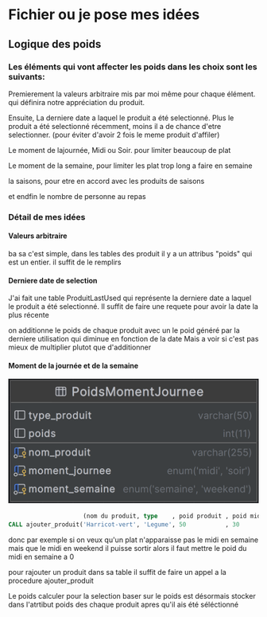 # Fichier ou je pose mes idées

## Logique des poids

### Les éléments qui vont affecter les poids dans les choix sont les suivants:
Premierement la valeurs arbitraire mis par moi même pour chaque élément. qui définira notre appréciation du produit.

Ensuite, La derniere date a laquel le produit a été selectionné. Plus le produit a été selectionné récemment, moins il a de chance d'etre selectionner. (pour éviter d'avoir 2 fois le meme produit d'affiler)

Le moment de lajournée, Midi ou Soir. pour limiter beaucoup de plat

Le moment de la semaine, pour limiter les plat trop long a faire en semaine

la saisons, pour etre en accord avec les produits de saisons

et endfin le nombre de personne au repas


### Détail de mes idées
#### Valeurs arbitraire
ba sa c'est simple, dans les tables des produit il y a un attribus "poids" qui est un entier. il suffit de le remplirs

#### Derniere date de selection
J'ai fait une table ProduitLastUsed qui représente la derniere date a laquel le produit a été selectionné. Il suffit de faire une requete pour avoir la date la plus récente

on additionne le poids de chaque produit avec un le poid généré par la derniere utilisation qui diminue en fonction de la date
Mais a voir si c'est pas mieux de multiplier plutot que d'additionner

#### Moment de la journée et de la semaine
![TableMomentJournee.png](TableMomentJournee.png) 


```sql
                     (nom du produit, type    , poid produit , poid midi, poid soir , poid semaine  , poid week-end);
CALL ajouter_produit('Harricot-vert', 'Legume', 50           , 30       , 100       , 50            , 100          );
```

donc par exemple si on veux qu'un plat n'apparaisse pas le midi en semaine mais que le midi en weekend il puisse sortir alors il faut mettre le poid du midi en semaine a 0

pour rajouter un produit dans sa table il suffit de faire un appel a la procedure ajouter_produit

Le poids calculer pour la selection baser sur le poids est désormais stocker dans l'atrtibut poids des chaque produit apres qu'il ais été séléctionné